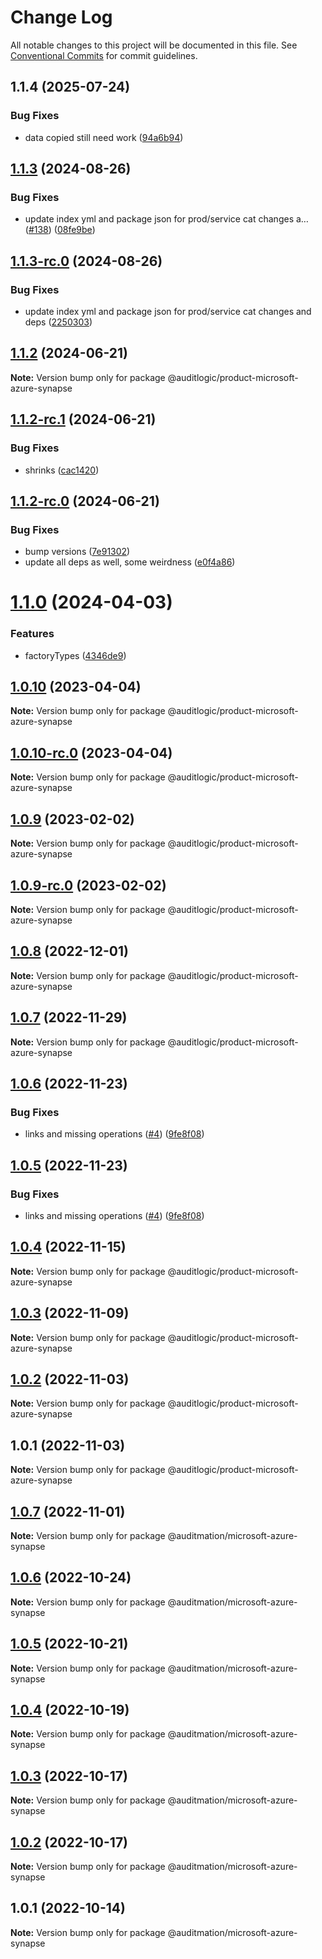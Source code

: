 # Change Log

All notable changes to this project will be documented in this file.
See [Conventional Commits](https://conventionalcommits.org) for commit guidelines.

## 1.1.4 (2025-07-24)


### Bug Fixes

* data copied still need work ([94a6b94](https://github.com/zerobias-org/product/commit/94a6b942fb0516367548599d739529536132755a))





## [1.1.3](https://github.com/auditlogic/product/compare/@auditlogic/product-microsoft-azure-synapse@1.1.2...@auditlogic/product-microsoft-azure-synapse@1.1.3) (2024-08-26)


### Bug Fixes

* update index yml and package json for prod/service cat changes a… ([#138](https://github.com/auditlogic/product/issues/138)) ([08fe9be](https://github.com/auditlogic/product/commit/08fe9beb1c8457462a19bc69caa02e6212d97e1a))





## [1.1.3-rc.0](https://github.com/auditlogic/product/compare/@auditlogic/product-microsoft-azure-synapse@1.1.2...@auditlogic/product-microsoft-azure-synapse@1.1.3-rc.0) (2024-08-26)


### Bug Fixes

* update index yml and package json for prod/service cat changes and deps ([2250303](https://github.com/auditlogic/product/commit/225030363a363608240135b7ebed386b28f01e4b))





## [1.1.2](https://github.com/auditlogic/product/compare/@auditlogic/product-microsoft-azure-synapse@1.1.2-rc.1...@auditlogic/product-microsoft-azure-synapse@1.1.2) (2024-06-21)

**Note:** Version bump only for package @auditlogic/product-microsoft-azure-synapse





## [1.1.2-rc.1](https://github.com/auditlogic/product/compare/@auditlogic/product-microsoft-azure-synapse@1.1.2-rc.0...@auditlogic/product-microsoft-azure-synapse@1.1.2-rc.1) (2024-06-21)


### Bug Fixes

* shrinks ([cac1420](https://github.com/auditlogic/product/commit/cac14200fefcd8183ab69fe89a47bd3f70f563e9))





## [1.1.2-rc.0](https://github.com/auditlogic/product/compare/@auditlogic/product-microsoft-azure-synapse@1.1.0...@auditlogic/product-microsoft-azure-synapse@1.1.2-rc.0) (2024-06-21)


### Bug Fixes

* bump versions ([7e91302](https://github.com/auditlogic/product/commit/7e913023b8b312150ed7762c32fbbe616be71de5))
* update all deps as well, some weirdness ([e0f4a86](https://github.com/auditlogic/product/commit/e0f4a864714e2d3de6bbf3da014d5312fe53be2f))





# [1.1.0](https://github.com/auditlogic/product/compare/@auditlogic/product-microsoft-azure-synapse@1.0.10...@auditlogic/product-microsoft-azure-synapse@1.1.0) (2024-04-03)


### Features

* factoryTypes ([4346de9](https://github.com/auditlogic/product/commit/4346de92693aee892fccf725338ffc7b80ab182b))





## [1.0.10](https://github.com/auditlogic/product/compare/@auditlogic/product-microsoft-azure-synapse@1.0.9...@auditlogic/product-microsoft-azure-synapse@1.0.10) (2023-04-04)

**Note:** Version bump only for package @auditlogic/product-microsoft-azure-synapse





## [1.0.10-rc.0](https://github.com/auditlogic/product/compare/@auditlogic/product-microsoft-azure-synapse@1.0.9...@auditlogic/product-microsoft-azure-synapse@1.0.10-rc.0) (2023-04-04)

**Note:** Version bump only for package @auditlogic/product-microsoft-azure-synapse





## [1.0.9](https://github.com/auditlogic/product/compare/@auditlogic/product-microsoft-azure-synapse@1.0.8...@auditlogic/product-microsoft-azure-synapse@1.0.9) (2023-02-02)

**Note:** Version bump only for package @auditlogic/product-microsoft-azure-synapse





## [1.0.9-rc.0](https://github.com/auditlogic/product/compare/@auditlogic/product-microsoft-azure-synapse@1.0.8...@auditlogic/product-microsoft-azure-synapse@1.0.9-rc.0) (2023-02-02)

**Note:** Version bump only for package @auditlogic/product-microsoft-azure-synapse





## [1.0.8](https://github.com/auditlogic/product/compare/@auditlogic/product-microsoft-azure-synapse@1.0.7...@auditlogic/product-microsoft-azure-synapse@1.0.8) (2022-12-01)

**Note:** Version bump only for package @auditlogic/product-microsoft-azure-synapse





## [1.0.7](https://github.com/auditlogic/product/compare/@auditlogic/product-microsoft-azure-synapse@1.0.6...@auditlogic/product-microsoft-azure-synapse@1.0.7) (2022-11-29)

**Note:** Version bump only for package @auditlogic/product-microsoft-azure-synapse





## [1.0.6](https://github.com/auditlogic/product/compare/@auditlogic/product-microsoft-azure-synapse@1.0.4...@auditlogic/product-microsoft-azure-synapse@1.0.6) (2022-11-23)


### Bug Fixes

* links and missing operations ([#4](https://github.com/auditlogic/product/issues/4)) ([9fe8f08](https://github.com/auditlogic/product/commit/9fe8f08fe7c57fdb79f991ac35bd6ac2e7dcad38))





## [1.0.5](https://github.com/auditlogic/product/compare/@auditlogic/product-microsoft-azure-synapse@1.0.4...@auditlogic/product-microsoft-azure-synapse@1.0.5) (2022-11-23)


### Bug Fixes

* links and missing operations ([#4](https://github.com/auditlogic/product/issues/4)) ([9fe8f08](https://github.com/auditlogic/product/commit/9fe8f08fe7c57fdb79f991ac35bd6ac2e7dcad38))





## [1.0.4](https://github.com/auditlogic/product/compare/@auditlogic/product-microsoft-azure-synapse@1.0.3...@auditlogic/product-microsoft-azure-synapse@1.0.4) (2022-11-15)

**Note:** Version bump only for package @auditlogic/product-microsoft-azure-synapse





## [1.0.3](https://github.com/auditlogic/product/compare/@auditlogic/product-microsoft-azure-synapse@1.0.2...@auditlogic/product-microsoft-azure-synapse@1.0.3) (2022-11-09)

**Note:** Version bump only for package @auditlogic/product-microsoft-azure-synapse





## [1.0.2](https://github.com/auditlogic/product/compare/@auditlogic/product-microsoft-azure-synapse@1.0.1...@auditlogic/product-microsoft-azure-synapse@1.0.2) (2022-11-03)

**Note:** Version bump only for package @auditlogic/product-microsoft-azure-synapse





## 1.0.1 (2022-11-03)

**Note:** Version bump only for package @auditlogic/product-microsoft-azure-synapse





## [1.0.7](https://github.com/auditmation/store-content/compare/@auditmation/microsoft-azure-synapse@1.0.6...@auditmation/microsoft-azure-synapse@1.0.7) (2022-11-01)

**Note:** Version bump only for package @auditmation/microsoft-azure-synapse





## [1.0.6](https://github.com/auditmation/store-content/compare/@auditmation/microsoft-azure-synapse@1.0.5...@auditmation/microsoft-azure-synapse@1.0.6) (2022-10-24)

**Note:** Version bump only for package @auditmation/microsoft-azure-synapse





## [1.0.5](https://github.com/auditmation/store-content/compare/@auditmation/microsoft-azure-synapse@1.0.4...@auditmation/microsoft-azure-synapse@1.0.5) (2022-10-21)

**Note:** Version bump only for package @auditmation/microsoft-azure-synapse





## [1.0.4](https://github.com/auditmation/store-content/compare/@auditmation/microsoft-azure-synapse@1.0.3...@auditmation/microsoft-azure-synapse@1.0.4) (2022-10-19)

**Note:** Version bump only for package @auditmation/microsoft-azure-synapse





## [1.0.3](https://github.com/auditmation/store-content/compare/@auditmation/microsoft-azure-synapse@1.0.2...@auditmation/microsoft-azure-synapse@1.0.3) (2022-10-17)

**Note:** Version bump only for package @auditmation/microsoft-azure-synapse





## [1.0.2](https://github.com/auditmation/store-content/compare/@auditmation/microsoft-azure-synapse@1.0.1...@auditmation/microsoft-azure-synapse@1.0.2) (2022-10-17)

**Note:** Version bump only for package @auditmation/microsoft-azure-synapse





## 1.0.1 (2022-10-14)

**Note:** Version bump only for package @auditmation/microsoft-azure-synapse
